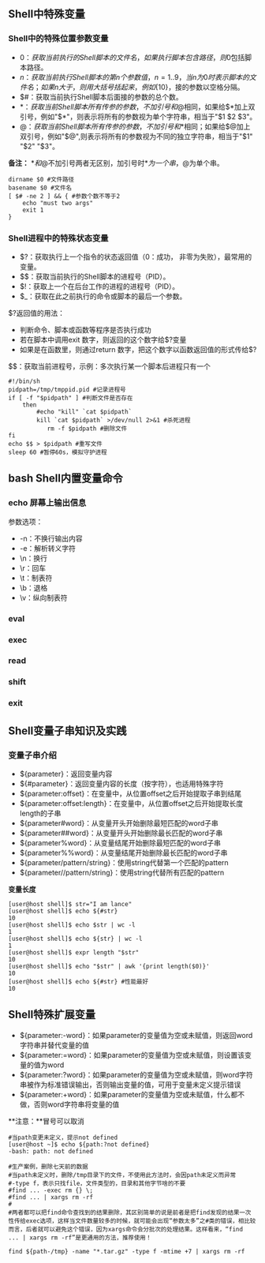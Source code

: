 ## Shell中特殊变量

### Shell中的特殊位置参数变量

* $0：获取当前执行的Shell脚本的文件名，如果执行脚本包含路径，则$0包括脚本路径。
* $n：获取当前执行Shell脚本的第n个参数值，n=1..9，当n为0时表示脚本的文件名；如果n大于，则用大括号括起来，例如${10}，接的参数以空格分隔。
* $#：获取当前执行Shell脚本后面接的参数的总个数。
* $*：获取当前Shell脚本所有传参的参数，不加引号和$@相同，如果给$*加上双引号，例如"$*"，则表示将所有的参数视为单个字符串，相当于"$1 $2 $3"。
* $@：获取当前Shell脚本所有传参的参数，不加引号和$*相同；如果给$@加上双引号，例如"$@",则表示将所有的参数视为不同的独立字符串，相当于"$1" "$2" "$3"。

**备注：** $*和$@不加引号两者无区别，加引号时$*为一个串，$@为单个串。

```Linux
dirname $0 #文件路径
basename $0 #文件名
[ $# -ne 2 ] && { #参数个数不等于2
    echo "must two args"
    exit 1
}
```

### Shell进程中的特殊状态变量

* $?：获取执行上一个指令的状态返回值（0：成功， 非零为失败），最常用的变量。
* $$：获取当前执行的Shell脚本的进程号（PID）。
* $!：获取上一个在后台工作的进程的进程号（PID）。
* $_：获取在此之前执行的命令或脚本的最后一个参数。

$?返回值的用法：
* 判断命令、脚本或函数等程序是否执行成功
* 若在脚本中调用exit 数字，则返回的这个数字给$?变量
* 如果是在函数里，则通过return 数字，把这个数字以函数返回值的形式传给$?

$$：获取当前进程号，示例：多次执行某一个脚本后进程只有一个

```Linux
#!/bin/sh
pidpath=/tmp/tmppid.pid #记录进程号
if [ -f "$pidpath" ] #判断文件是否存在
    then
        #echo "kill" `cat $pidpath` 
        kill `cat $pidpath` >/dev/null 2>&1 #杀死进程
	       rm -f $pidpath #删除文件
fi
echo $$ > $pidpath #重写文件
sleep 60 #暂停60s，模拟守护进程

```

## bash Shell内置变量命令

### echo 屏幕上输出信息

参数选项：

* -n：不换行输出内容
* -e：解析转义字符
* \n：换行
* \r：回车
* \t：制表符
* \b：退格
* \v：纵向制表符

### eval
### exec
### read
### shift
### exit

## Shell变量子串知识及实践

### 变量子串介绍

* ${parameter}：返回变量内容
* ${#parameter}：返回变量内容的长度（按字符），也适用特殊字符
* ${parameter:offset}：在变量中，从位置offset之后开始提取子串到结尾
* ${parameter:offset:length}：在变量中，从位置offset之后开始提取长度length的子串
* ${parameter#word}：从变量开头开始删除最短匹配的word子串
* ${parameter##word}：从变量开头开始删除最长匹配的word子串
* ${parameter%word}：从变量结尾开始删除最短匹配的word子串
* ${parameter%%word}：从变量结尾开始删除最长匹配的word子串
* ${parameter/pattern/string}：使用string代替第一个匹配的pattern
* ${parameter//pattern/string}：使用string代替所有匹配的pattern

**变量长度**

```Linux
[user@host shell]$ str="I am lance"
[user@host shell]$ echo ${#str}
10
[user@host shell]$ echo $str | wc -l
1
[user@host shell]$ echo ${str} | wc -l
1
[user@host shell]$ expr length "$str"
10
[user@host shell]$ echo "$str" | awk '{print length($0)}'
10
[user@host shell]$ echo ${#str} #性能最好
10
```

## Shell特殊扩展变量

* ${parameter:-word}：如果parameter的变量值为空或未赋值，则返回word字符串并替代变量的值
* ${parameter:=word}：如果parameter的变量值为空或未赋值，则设置该变量的值为word
* ${parameter:?word}：如果parameter的变量值为空或未赋值，则word字符串被作为标准错误输出，否则输出变量的值，可用于变量未定义提示错误
* ${parameter:+word}：如果parameter的变量值为空或未赋值，什么都不做，否则word字符串将变量的值

**注意：**冒号可以取消

```Linux
#当path变更未定义，提示not defined
[user@host ~]$ echo ${path:?not defined}
-bash: path: not defined

#生产案例，删除七天前的数据
#当path未定义时，删除/tmp目录下的文件，不使用此方法时，会因path未定义而异常
#-type f，表示只找file，文件类型的，目录和其他字节啥的不要 
#find ... -exec rm {} \; 
#find ... | xargs rm -rf 
#
#两者都可以把find命令查找到的结果删除，其区别简单的说是前者是把find发现的结果一次性传给exec选项，这样当文件数量较多的时候，就可能会出现“参数太多”之#类的错误，相比较而言，后者就可以避免这个错误，因为xargs命令会分批次的处理结果。这样看来，“find ... | xargs rm -rf”是更通用的方法，推荐使用！

find ${path-/tmp} -name "*.tar.gz" -type f -mtime +7 | xargs rm -rf
```
